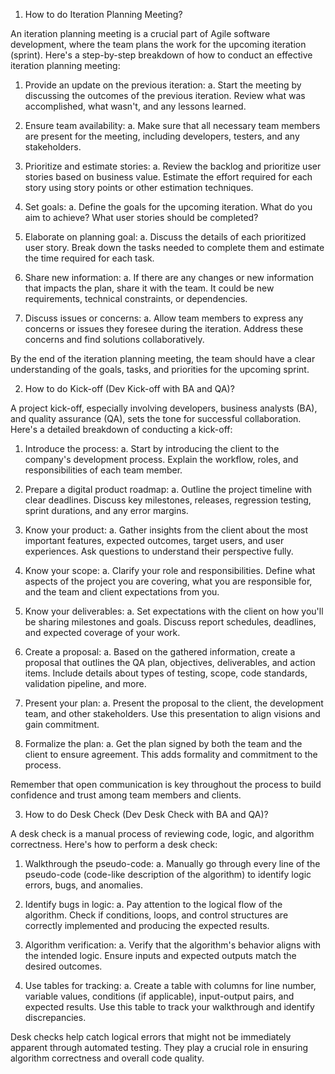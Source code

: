 1. How to do Iteration Planning Meeting?

An iteration planning meeting is a crucial part of Agile software development, where the team plans the work for the upcoming iteration (sprint). Here's a step-by-step breakdown of how to conduct an effective iteration planning meeting:

1.	Provide an update on the previous iteration: 
a.	Start the meeting by discussing the outcomes of the previous iteration. Review what was accomplished, what wasn't, and any lessons learned.

2.	Ensure team availability:
a.	 Make sure that all necessary team members are present for the meeting, including developers, testers, and any stakeholders.

3.	Prioritize and estimate stories: 
a.	Review the backlog and prioritize user stories based on business value. Estimate the effort required for each story using story points or other estimation techniques.

4.	Set goals: 
a.	Define the goals for the upcoming iteration. What do you aim to achieve? What user stories should be completed?

5.	Elaborate on planning goal:
a.	 Discuss the details of each prioritized user story. Break down the tasks needed to complete them and estimate the time required for each task.

6.	Share new information: 
a.	If there are any changes or new information that impacts the plan, share it with the team. It could be new requirements, technical constraints, or dependencies.

7.	Discuss issues or concerns: 
a.	Allow team members to express any concerns or issues they foresee during the iteration. Address these concerns and find solutions collaboratively.

By the end of the iteration planning meeting, the team should have a clear understanding of the goals, tasks, and priorities for the upcoming sprint.

2. How to do Kick-off (Dev Kick-off with BA and QA)?

A project kick-off, especially involving developers, business analysts (BA), and quality assurance (QA), sets the tone for successful collaboration. Here's a detailed breakdown of conducting a kick-off:

1.	Introduce the process: 
a.	Start by introducing the client to the company's development process. Explain the workflow, roles, and responsibilities of each team member.

2.	Prepare a digital product roadmap: 
a.	Outline the project timeline with clear deadlines. Discuss key milestones, releases, regression testing, sprint durations, and any error margins.

3.	Know your product: 
a.	Gather insights from the client about the most important features, expected outcomes, target users, and user experiences. Ask questions to understand their perspective fully.

4.	Know your scope: 
a.	Clarify your role and responsibilities. Define what aspects of the project you are covering, what you are responsible for, and the team and client expectations from you.

5.	Know your deliverables:
a.	 Set expectations with the client on how you'll be sharing milestones and goals. Discuss report schedules, deadlines, and expected coverage of your work.

6.	Create a proposal: 
a.	Based on the gathered information, create a proposal that outlines the QA plan, objectives, deliverables, and action items. Include details about types of testing, scope, code standards, validation pipeline, and more.

7.	Present your plan: 
a.	Present the proposal to the client, the development team, and other stakeholders. Use this presentation to align visions and gain commitment.

8.	Formalize the plan: 
a.	Get the plan signed by both the team and the client to ensure agreement. This adds formality and commitment to the process.

Remember that open communication is key throughout the process to build confidence and trust among team members and clients.

3. How to do Desk Check (Dev Desk Check with BA and QA)?

A desk check is a manual process of reviewing code, logic, and algorithm correctness. Here's how to perform a desk check:

1.	Walkthrough the pseudo-code: 
a.	Manually go through every line of the pseudo-code (code-like description of the algorithm) to identify logic errors, bugs, and anomalies.

2.	Identify bugs in logic:
a.	 Pay attention to the logical flow of the algorithm. Check if conditions, loops, and control structures are correctly implemented and producing the expected results.

3.	Algorithm verification: 
a.	Verify that the algorithm's behavior aligns with the intended logic. Ensure inputs and expected outputs match the desired outcomes.

4.	Use tables for tracking:
a.	 Create a table with columns for line number, variable values, conditions (if applicable), input-output pairs, and expected results. Use this table to track your walkthrough and identify discrepancies.

Desk checks help catch logical errors that might not be immediately apparent through automated testing. They play a crucial role in ensuring algorithm correctness and overall code quality.
